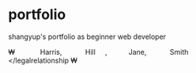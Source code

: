 # portfolio
shangyup's portfolio as beginner web developer


₩<legalcase>
  <legalrelationship>
    <plaintiff>
      <fullname><firstname>Harris</firstname>,
           <lastname>Hill</lastname></fullname>
    </plaintiff>,
    <attorney>
      <fullname><firstname>Jane</firstname>,
           <lastname>Smith</lastname></fullname>
    </attorney>
  </legalrelationship
</legalcase>
₩
